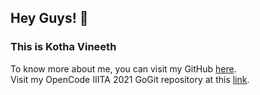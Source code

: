 ## Hey Guys! 👋 <br>
### This is Kotha Vineeth <br>
To know more about me, you can visit my GitHub <a href = "https://github.com/Kotha-vineeth">here</a>. <br>
Visit my OpenCode IIITA 2021 GoGit repository at this <a href = "https://github.com/Kotha-vineeth/Gogithub.git">link</a>.
